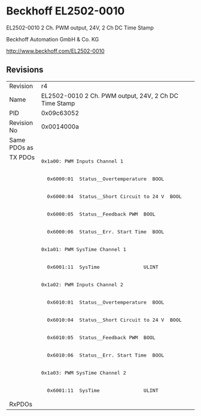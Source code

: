 # Beckhoff EL2502-0010

EL2502-0010 2 Ch. PWM output, 24V, 2 Ch DC Time Stamp

Beckhoff Automation GmbH & Co. KG

http://www.beckhoff.com/EL2502-0010

## Revisions
<table>
<tr>
<td>Revision</td>
<td>r4</td>
</tr>
<tr>
<td>Name</td>
<td>EL2502-0010 2 Ch. PWM output, 24V, 2 Ch DC Time Stamp</td>
</tr>
<tr>
<td>PID</td>
<td>0x09c63052</td>
</tr>
<tr>
<td>Revision No</td>
<td>0x0014000a</td>
</tr>
<tr>
<td>Same PDOs as</td>
<td></td>
</tr>
<tr>
<td rowspan=14 valign=top>TX PDOs</td>
<td><pre>0x1a00: PWM Inputs Channel 1</pre></td>
<td></td>
</tr>
<tr>
<td><pre>  0x6000:01  Status__Overtemperature  BOOL</pre></td>
</tr>
<tr>
<td><pre>  0x6000:04  Status__Short Circuit to 24 V  BOOL</pre></td>
</tr>
<tr>
<td><pre>  0x6000:05  Status__Feedback PWM  BOOL</pre></td>
</tr>
<tr>
<td><pre>  0x6000:06  Status__Err. Start Time  BOOL</pre></td>
</tr>
<tr>
<td><pre>0x1a01: PWM SysTime Channel 1</pre></td>
</tr>
<tr>
<td><pre>  0x6001:11  SysTime               ULINT</pre></td>
</tr>
<tr>
<td><pre>0x1a02: PWM Inputs Channel 2</pre></td>
</tr>
<tr>
<td><pre>  0x6010:01  Status__Overtemperature  BOOL</pre></td>
</tr>
<tr>
<td><pre>  0x6010:04  Status__Short Circuit to 24 V  BOOL</pre></td>
</tr>
<tr>
<td><pre>  0x6010:05  Status__Feedback PWM  BOOL</pre></td>
</tr>
<tr>
<td><pre>  0x6010:06  Status__Err. Start Time  BOOL</pre></td>
</tr>
<tr>
<td><pre>0x1a03: PWM SysTime Channel 2</pre></td>
</tr>
<tr>
<td><pre>  0x6001:11  SysTime               ULINT</pre></td>
</tr>
<tr>
<td>RxPDOs</td>
<td></td>
</tr>
</table>
